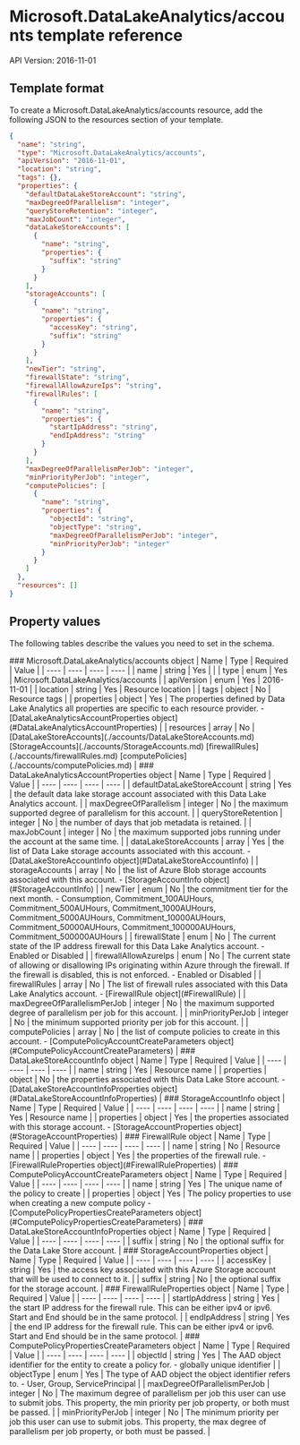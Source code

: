 # Microsoft.DataLakeAnalytics/accounts template reference
API Version: 2016-11-01
## Template format

To create a Microsoft.DataLakeAnalytics/accounts resource, add the following JSON to the resources section of your template.

```json
{
  "name": "string",
  "type": "Microsoft.DataLakeAnalytics/accounts",
  "apiVersion": "2016-11-01",
  "location": "string",
  "tags": {},
  "properties": {
    "defaultDataLakeStoreAccount": "string",
    "maxDegreeOfParallelism": "integer",
    "queryStoreRetention": "integer",
    "maxJobCount": "integer",
    "dataLakeStoreAccounts": [
      {
        "name": "string",
        "properties": {
          "suffix": "string"
        }
      }
    ],
    "storageAccounts": [
      {
        "name": "string",
        "properties": {
          "accessKey": "string",
          "suffix": "string"
        }
      }
    ],
    "newTier": "string",
    "firewallState": "string",
    "firewallAllowAzureIps": "string",
    "firewallRules": [
      {
        "name": "string",
        "properties": {
          "startIpAddress": "string",
          "endIpAddress": "string"
        }
      }
    ],
    "maxDegreeOfParallelismPerJob": "integer",
    "minPriorityPerJob": "integer",
    "computePolicies": [
      {
        "name": "string",
        "properties": {
          "objectId": "string",
          "objectType": "string",
          "maxDegreeOfParallelismPerJob": "integer",
          "minPriorityPerJob": "integer"
        }
      }
    ]
  },
  "resources": []
}
```
## Property values

The following tables describe the values you need to set in the schema.

<a id="Microsoft.DataLakeAnalytics/accounts" />
### Microsoft.DataLakeAnalytics/accounts object
|  Name | Type | Required | Value |
|  ---- | ---- | ---- | ---- |
|  name | string | Yes |  |
|  type | enum | Yes | Microsoft.DataLakeAnalytics/accounts |
|  apiVersion | enum | Yes | 2016-11-01 |
|  location | string | Yes | Resource location |
|  tags | object | No | Resource tags |
|  properties | object | Yes | The properties defined by Data Lake Analytics all properties are specific to each resource provider. - [DataLakeAnalyticsAccountProperties object](#DataLakeAnalyticsAccountProperties) |
|  resources | array | No | [DataLakeStoreAccounts](./accounts/DataLakeStoreAccounts.md) [StorageAccounts](./accounts/StorageAccounts.md) [firewallRules](./accounts/firewallRules.md) [computePolicies](./accounts/computePolicies.md) |


<a id="DataLakeAnalyticsAccountProperties" />
### DataLakeAnalyticsAccountProperties object
|  Name | Type | Required | Value |
|  ---- | ---- | ---- | ---- |
|  defaultDataLakeStoreAccount | string | Yes | the default data lake storage account associated with this Data Lake Analytics account. |
|  maxDegreeOfParallelism | integer | No | the maximum supported degree of parallelism for this account. |
|  queryStoreRetention | integer | No | the number of days that job metadata is retained. |
|  maxJobCount | integer | No | the maximum supported jobs running under the account at the same time. |
|  dataLakeStoreAccounts | array | Yes | the list of Data Lake storage accounts associated with this account. - [DataLakeStoreAccountInfo object](#DataLakeStoreAccountInfo) |
|  storageAccounts | array | No | the list of Azure Blob storage accounts associated with this account. - [StorageAccountInfo object](#StorageAccountInfo) |
|  newTier | enum | No | the commitment tier for the next month. - Consumption, Commitment_100AUHours, Commitment_500AUHours, Commitment_1000AUHours, Commitment_5000AUHours, Commitment_10000AUHours, Commitment_50000AUHours, Commitment_100000AUHours, Commitment_500000AUHours |
|  firewallState | enum | No | The current state of the IP address firewall for this Data Lake Analytics account. - Enabled or Disabled |
|  firewallAllowAzureIps | enum | No | The current state of allowing or disallowing IPs originating within Azure through the firewall. If the firewall is disabled, this is not enforced. - Enabled or Disabled |
|  firewallRules | array | No | The list of firewall rules associated with this Data Lake Analytics account. - [FirewallRule object](#FirewallRule) |
|  maxDegreeOfParallelismPerJob | integer | No | the maximum supported degree of parallelism per job for this account. |
|  minPriorityPerJob | integer | No | the minimum supported priority per job for this account. |
|  computePolicies | array | No | the list of compute policies to create in this account. - [ComputePolicyAccountCreateParameters object](#ComputePolicyAccountCreateParameters) |


<a id="DataLakeStoreAccountInfo" />
### DataLakeStoreAccountInfo object
|  Name | Type | Required | Value |
|  ---- | ---- | ---- | ---- |
|  name | string | Yes | Resource name |
|  properties | object | No | the properties associated with this Data Lake Store account. - [DataLakeStoreAccountInfoProperties object](#DataLakeStoreAccountInfoProperties) |


<a id="StorageAccountInfo" />
### StorageAccountInfo object
|  Name | Type | Required | Value |
|  ---- | ---- | ---- | ---- |
|  name | string | Yes | Resource name |
|  properties | object | Yes | the properties associated with this storage account. - [StorageAccountProperties object](#StorageAccountProperties) |


<a id="FirewallRule" />
### FirewallRule object
|  Name | Type | Required | Value |
|  ---- | ---- | ---- | ---- |
|  name | string | No | Resource name |
|  properties | object | Yes | the properties of the firewall rule. - [FirewallRuleProperties object](#FirewallRuleProperties) |


<a id="ComputePolicyAccountCreateParameters" />
### ComputePolicyAccountCreateParameters object
|  Name | Type | Required | Value |
|  ---- | ---- | ---- | ---- |
|  name | string | Yes | The unique name of the policy to create |
|  properties | object | Yes | The policy properties to use when creating a new compute policy - [ComputePolicyPropertiesCreateParameters object](#ComputePolicyPropertiesCreateParameters) |


<a id="DataLakeStoreAccountInfoProperties" />
### DataLakeStoreAccountInfoProperties object
|  Name | Type | Required | Value |
|  ---- | ---- | ---- | ---- |
|  suffix | string | No | the optional suffix for the Data Lake Store account. |


<a id="StorageAccountProperties" />
### StorageAccountProperties object
|  Name | Type | Required | Value |
|  ---- | ---- | ---- | ---- |
|  accessKey | string | Yes | the access key associated with this Azure Storage account that will be used to connect to it. |
|  suffix | string | No | the optional suffix for the storage account. |


<a id="FirewallRuleProperties" />
### FirewallRuleProperties object
|  Name | Type | Required | Value |
|  ---- | ---- | ---- | ---- |
|  startIpAddress | string | Yes | the start IP address for the firewall rule. This can be either ipv4 or ipv6. Start and End should be in the same protocol. |
|  endIpAddress | string | Yes | the end IP address for the firewall rule. This can be either ipv4 or ipv6. Start and End should be in the same protocol. |


<a id="ComputePolicyPropertiesCreateParameters" />
### ComputePolicyPropertiesCreateParameters object
|  Name | Type | Required | Value |
|  ---- | ---- | ---- | ---- |
|  objectId | string | Yes | The AAD object identifier for the entity to create a policy for. - globally unique identifier |
|  objectType | enum | Yes | The type of AAD object the object identifier refers to. - User, Group, ServicePrincipal |
|  maxDegreeOfParallelismPerJob | integer | No | The maximum degree of parallelism per job this user can use to submit jobs. This property, the min priority per job property, or both must be passed. |
|  minPriorityPerJob | integer | No | The minimum priority per job this user can use to submit jobs. This property, the max degree of parallelism per job property, or both must be passed. |


